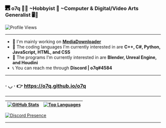 ### <img src="assets/images/icon.png"> **o7q** 👋🙂 ~Hobbyist 🧰 ~Computer & Digital/Video Arts Generalist 🖥️🎥

![**Profile Views**](https://komarev.com/ghpvc/?username=o7q&style=for-the-badge&color=blue)

---

- 🧼 I'm mainly working on [**MediaDownloader**](https://github.com/o7q/MediaDownloader)
- 🤖 The coding languages I'm currently interested in are **C++, C#, Python, JavaScript, HTML, and CSS**
- 🎨 The programs I'm currently interested in are **Blender, Unreal Engine, and Houdini**
- 📞 You can reach me through **Discord | o7q#4584**

---

### · ◡ · 👉 https://o7q.github.io/o7q

---

[![**GitHub Stats**](https://github-readme-stats.vercel.app/api?username=o7q&theme=dark&show_icons=true&hide=prs)](https://github.com/o7q/o7q) | [![**Top Languages**](https://github-readme-stats.vercel.app/api/top-langs/?username=o7q&theme=dark&layout=compact&langs_count=6)](https://github.com/o7q?tab=repositories)
|-|-|
[![**Discord Presence**](https://lanyard.cnrad.dev/api/307269599680790528?bg=151515)](https://discord.gg/n8jSSSB)

---